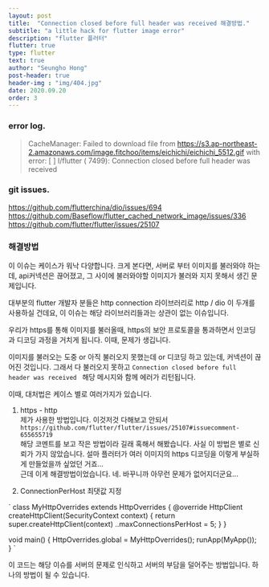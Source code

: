 ```yaml
---
layout: post
title:  "Connection closed before full header was received 해결방법."
subtitle: "a little hack for flutter image error"
description: "flutter 플러터"
flutter: true
type: flutter
text: true
author: "Seungho Hong"
post-header: true
header-img : "img/404.jpg"
date: 2020.09.20
order: 3
---
```



### error log.

>  CacheManager: Failed to download file from
https://s3.ap-northeast-2.amazonaws.com/image.fitchoo/items/eichichi/eichichi_5512.gif with error:
[        ] I/flutter ( 7499): Connection closed before full header was received


### git issues.

https://github.com/flutterchina/dio/issues/694 <br/>
https://github.com/Baseflow/flutter_cached_network_image/issues/336 <br/>
https://github.com/flutter/flutter/issues/25107 <br/>


### 해결방법

이 이슈는 케이스가 워낙 다양합니다.
크게 본다면, 서버로 부터 이미지를 불러와야 하는데, api커넥션은 끊어졌고, 그 사이에 불러와야할 이미지가 불러와 지지 못해서 생긴 문제입니다.

대부분의 flutter 개발자 분들은 http connection 라이브러리로 http / dio 이 두개를 사용하실 건데요, 이 이슈는 해당 라이브러리들과는 상관이 없는 이슈입니다.

우리가 https를 통해 이미지를 불러올때, https의 보안 프로토콜을 통과하면서 인코딩과 디코딩 과정을 거치게 됩니다. 이때, 문제가 생깁니다.

이미지를 불러오는 도중 or 아직 불러오지 못했는데 or 디코딩 하고 있는데, 커넥션이 끊어진 것입니다. 그래서 다 불러오지 못하고 `Connection closed before full header was received ` 해당 메시지와 함께 에러가 리턴됩니다. 

이때, 대처법은 케이스 별로 여러가지가 있습니다. 


1. https - http <br/> 제가 사용한 방법입니다. 이것저것 다해보고 안되서 `https://github.com/flutter/flutter/issues/25107#issuecomment-655655719` <br/> 해당 코멘트를 보고 작은 방법이라 길래 혹해서 해봤습니다. 사실 이 방법은 별로 신뢰가 가지 않았습니다. 설마 플러터가 여러 이미지의 https 디코딩을 이렇게 부실하게 만들었을까 싶었던 거죠... <br/> 근데 이게 해결방법이었습니다. 네. 바꾸니까 아무런 문제가 없어지더군요... 


2. ConnectionPerHost 최댓값 지정 <br/> 

`
class MyHttpOverrides extends HttpOverrides {
  @override
  HttpClient createHttpClient(SecurityContext context) {
    return super.createHttpClient(context)
        ..maxConnectionsPerHost = 5;
  }
}

void main() {
  HttpOverrides.global = MyHttpOverrides();
  runApp(MyApp());
}
`

이 코드는 해당 이슈를 서버의 문제로 인식하고 서버의 부담을 덜어주는 방법입니다.
하나의 방법이 될 수 있습니다.

